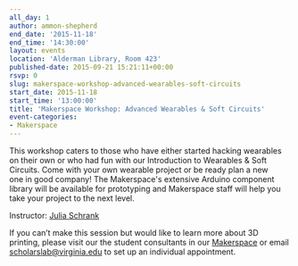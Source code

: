 ```yaml
---
all_day: 1
author: ammon-shepherd
end_date: '2015-11-18'
end_time: '14:30:00'
layout: events
location: 'Alderman Library, Room 423'
published-date: 2015-09-21 15:21:11+00:00
rsvp: 0
slug: makerspace-workshop-advanced-wearables-soft-circuits
start_date: 2015-11-18
start_time: '13:00:00'
title: 'Makerspace Workshop: Advanced Wearables & Soft Circuits'
event-categories:
- Makerspace
---
```


This workshop caters to those who have either started hacking wearables on their own or who had fun with our Introduction to Wearables & Soft Circuits. Come with your own wearable project or be ready plan a new one in good company! The Makerspace's extensive Arduino component library will be available for prototyping and Makerspace staff will help you take your project to the next level. 


Instructor: [Julia Schrank](http://scholarslab.org/people/julia-schrank/)

If you can’t make this session but would like to learn more about 3D printing, please visit our the student consultants in our [Makerspace](http://scholarslab.org/makerspace/) or email [scholarslab@virginia.edu](mailto:scholarslab@virginia.edu) to set up an individual appointment.
